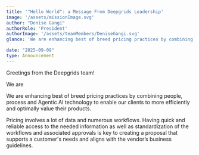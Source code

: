 ```yaml
---
title: '"Hello World": a Message From Deepgrids Leadership'
image: '/assets/missionImage.svg'
author: "Denise Gangi"
authorRole: 'President'
authorImage: '/assets/teamMembers/DeniseGangi.svg'
glance: 'We are enhancing best of breed pricing practices by combining people, process and Agentic AI technology to enable our clients to...'

date: "2025-09-09"
type: Announcement
---
```


Greetings from the Deepgrids team! 

We are


We are enhancing best of breed pricing practices by combining people, process and Agentic AI technology to enable our clients to more efficiently and optimally value their products.

Pricing involves a lot of data and numerous workflows.  Having quick and reliable access to the needed information as well as standardization of the workflows and associated approvals is key to creating a proposal that supports a customer's needs and aligns with the vendor’s business guidelines. 


